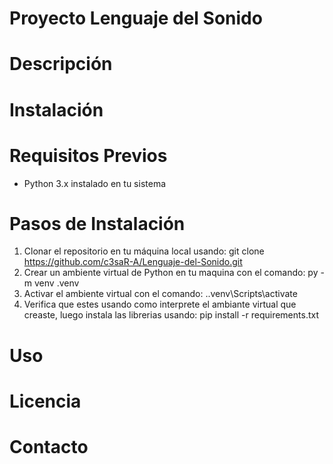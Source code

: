 # Proyecto Lenguaje del Sonido

# Descripción

# Instalación
# Requisitos Previos
  - Python 3.x instalado en tu sistema

# Pasos de Instalación
  1. Clonar el repositorio en tu máquina local usando: git clone https://github.com/c3saR-A/Lenguaje-del-Sonido.git
  2. Crear un ambiente virtual de Python en tu maquina con el comando: py -m venv .venv
  3. Activar el ambiente virtual con el comando: .\.venv\Scripts\activate
  4. Verifica que estes usando como interprete el ambiante virtual que creaste, luego instala las librerias usando: pip install -r requirements.txt

# Uso

# Licencia

# Contacto
